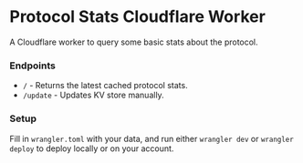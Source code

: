 #  Protocol Stats Cloudflare Worker

A Cloudflare worker to query some basic stats about the protocol.

### Endpoints

- `/` - Returns the latest cached protocol stats.
- `/update` - Updates KV store manually.

### Setup

Fill in `wrangler.toml` with your data, and run either `wrangler dev` or `wrangler deploy` to deploy locally or on your account.
